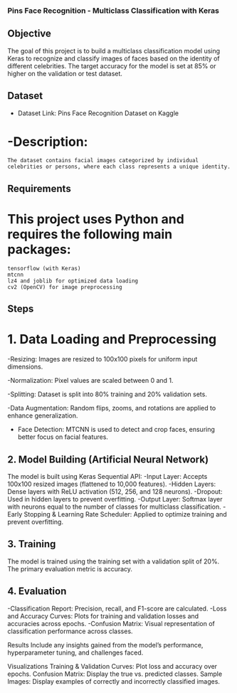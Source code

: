 
### Pins Face Recognition - Multiclass Classification with Keras
## Objective
The goal of this project is to build a multiclass classification model using Keras to recognize and classify images of faces based on the identity of different celebrities. The target accuracy for the model is set at 85% or higher on the validation or test dataset.

## Dataset
  - Dataset Link: 
    Pins Face Recognition Dataset on Kaggle
  # -Description: 
    The dataset contains facial images categorized by individual celebrities or persons, where each class represents a unique identity.

## Requirements
  # This project uses Python and requires the following main packages:
    tensorflow (with Keras)
    mtcnn
    lz4 and joblib for optimized data loading
    cv2 (OpenCV) for image preprocessing

## Steps
  # 1. Data Loading and Preprocessing
  -Resizing: Images are resized to 100x100 pixels for uniform input dimensions.

  -Normalization: Pixel values are scaled between 0 and 1.

  -Splitting: Dataset is split into 80% training and 20% validation sets.

  -Data Augmentation: Random flips, zooms, and rotations are applied to enhance generalization.

  - Face Detection: MTCNN is used to detect and crop faces, ensuring better focus on facial features.
    
## 2. Model Building (Artificial Neural Network)
The model is built using Keras Sequential API:
  -Input Layer: Accepts 100x100 resized images (flattened to 10,000 features).
  -Hidden Layers: Dense layers with ReLU activation (512, 256, and 128 neurons).
  -Dropout: Used in hidden layers to prevent overfitting.
  -Output Layer: Softmax layer with neurons equal to the number of classes for multiclass classification.
  -Early Stopping & Learning Rate Scheduler: Applied to optimize training and prevent overfitting.

## 3. Training
  The model is trained using the training set with a validation split of 20%. The primary evaluation metric is accuracy.

## 4. Evaluation
  -Classification Report: Precision, recall, and F1-score are calculated.
  -Loss and Accuracy Curves: Plots for training and validation losses and accuracies across epochs.
  -Confusion Matrix: Visual representation of classification performance across classes.

Results
Include any insights gained from the model’s performance, hyperparameter tuning, and challenges faced.

Visualizations
Training & Validation Curves: Plot loss and accuracy over epochs.
Confusion Matrix: Display the true vs. predicted classes.
Sample Images: Display examples of correctly and incorrectly classified images.

